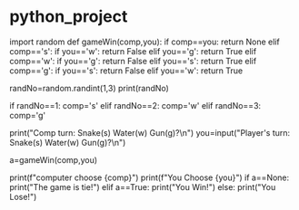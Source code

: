 # python_project
import random
def gameWin(comp,you):
    if comp==you:
        return None
    elif comp=='s':
        if you=='w':
            return False
    elif you=='g':
        return True
    elif comp=='w':
       if you=='g':
           return False
       elif you=='s':
           return True
    elif comp=='g':
        if you=='s':
            return False
        elif you=='w':
            return True
     
randNo=random.randint(1,3)
print(randNo)

if randNo==1:
    comp='s'
elif randNo==2:
    comp='w'
elif randNo==3:
    comp='g'

print("Comp turn: Snake(s)  Water(w)  Gun(g)?\n")
you=input("Player's turn: Snake(s)  Water(w)  Gun(g)?\n")

a=gameWin(comp,you)

print(f"computer choose {comp}")
print(f"You Choose {you}")
if a==None:
    print("The game is tie!")
elif a==True:
    print("You Win!")
else:
    print("You Lose!")
